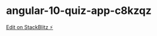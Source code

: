 # angular-10-quiz-app-c8kzqz

[Edit on StackBlitz ⚡️](https://stackblitz.com/edit/angular-10-quiz-app-c8kzqz)
